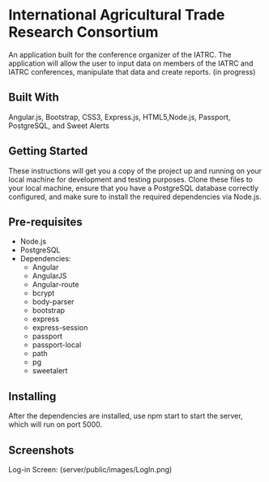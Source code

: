 # International Agricultural Trade Research Consortium

An application built for the conference organizer of the IATRC. The application will allow the user to input data on members of the IATRC and IATRC conferences, manipulate that data and create reports. (in progress)

## Built With

Angular.js, Bootstrap, CSS3, Express.js, HTML5,Node.js, Passport, PostgreSQL, and Sweet Alerts

## Getting Started

These instructions will get you a copy of the project up and running on your local machine for development and testing purposes. Clone these files to your local machine, ensure that you have a PostgreSQL database correctly configured, and make sure to install the required dependencies via Node.js.

## Pre-requisites

* Node.js
* PostgreSQL
* Dependencies:
    * Angular
    * AngularJS
    * Angular-route
    * bcrypt
    * body-parser
    * bootstrap
    * express
    * express-session
    * passport
    * passport-local
    * path
    * pg
    * sweetalert

 ## Installing

 After the dependencies are installed, use npm start to start the server, which will run on port 5000.

 ## Screenshots

 Log-in Screen: (server/public/images/LogIn.png)



 